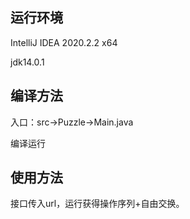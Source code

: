 运行环境
--
IntelliJ IDEA 2020.2.2 x64

jdk14.0.1

编译方法
--
入口：src->Puzzle->Main.java

编译运行

使用方法
--
接口传入url，运行获得操作序列+自由交换。